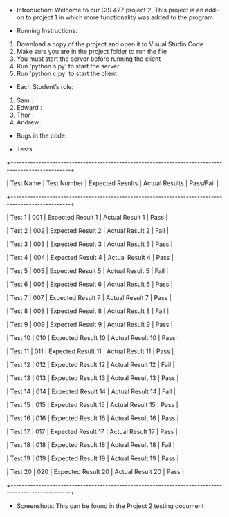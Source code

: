 - Introduction:
Welcome to our CIS 427 project 2. This project is an add-on to project 1 in which more functionality was added to the program.

- Running Instructions:

1. Download a copy of the project and open it to Visual Studio Code
2. Make sure you are in the project folder to run the file
3. You must start the server before running the client
4. Run 'python s.py' to start the server
5. Run 'python c.py' to start the client

- Each Student’s role:
  
1. Sam : 
2. Edward : 
3. Thor : 
4. Andrew : 

- Bugs in the code:

- Tests
  
+---------------------------------------------------------------------------------------------------+

|   Test Name         |   Test Number   |   Expected Results   |   Actual Results   |   Pass/Fail   |

+---------------------------------------------------------------------------------------------------+

|   Test 1            |   001           |   Expected Result 1  |   Actual Result 1  |   Pass        |

|   Test 2            |   002           |   Expected Result 2  |   Actual Result 2  |   Fail        |

|   Test 3            |   003           |   Expected Result 3  |   Actual Result 3  |   Pass        |

|   Test 4            |   004           |   Expected Result 4  |   Actual Result 4  |   Pass        |

|   Test 5            |   005           |   Expected Result 5  |   Actual Result 5  |   Fail        |

|   Test 6            |   006           |   Expected Result 6  |   Actual Result 6  |   Pass        |

|   Test 7            |   007           |   Expected Result 7  |   Actual Result 7  |   Pass        |

|   Test 8            |   008           |   Expected Result 8  |   Actual Result 8  |   Fail        |

|   Test 9            |   009           |   Expected Result 9  |   Actual Result 9  |   Pass        |

|   Test 10           |   010           |   Expected Result 10 |   Actual Result 10 |   Pass        |

|   Test 11           |   011           |   Expected Result 11 |   Actual Result 11 |   Pass        |

|   Test 12           |   012           |   Expected Result 12 |   Actual Result 12 |   Fail        |

|   Test 13           |   013           |   Expected Result 13 |   Actual Result 13 |   Pass        |

|   Test 14           |   014           |   Expected Result 14 |   Actual Result 14 |   Fail        |

|   Test 15           |   015           |   Expected Result 15 |   Actual Result 15 |   Pass        |

|   Test 16           |   016           |   Expected Result 16 |   Actual Result 16 |   Pass        |

|   Test 17           |   017           |   Expected Result 17 |   Actual Result 17 |   Pass        |

|   Test 18           |   018           |   Expected Result 18 |   Actual Result 18 |   Fail        |

|   Test 19           |   019           |   Expected Result 19 |   Actual Result 19 |   Pass        |

|   Test 20           |   020           |   Expected Result 20 |   Actual Result 20 |   Pass        |

+---------------------------------------------------------------------------------------------------+


- Screenshots:
  This can be found in the Project 2 testing document

